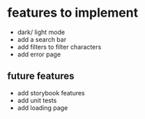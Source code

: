 # features to implement

* dark/ light mode
* add a search bar
* add filters to filter characters
* add error page

## future features

* add storybook features
* add unit tests
* add loading page
